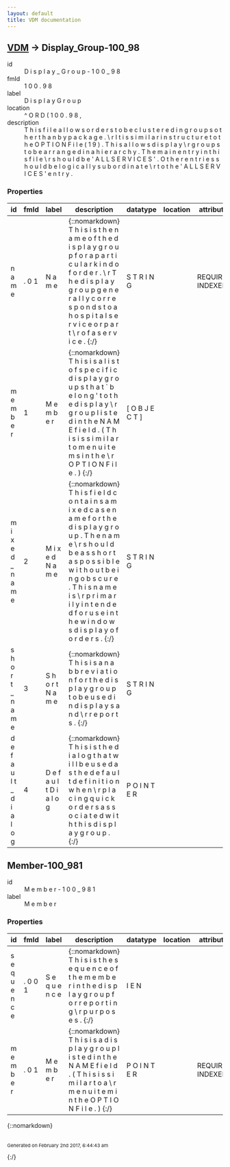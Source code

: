 ```yaml
---
layout: default
title: VDM documentation
---
```


## [VDM](TableOfContent.md) &#8594; Display_Group-100_98 

<dl>
<dt>id</dt><dd> D i s p l a y _ G r o u p - 1 0 0 _ 9 8 </dd>
<dt>fmId</dt><dd> 1 0 0 . 9 8 </dd>
<dt>label</dt><dd> D i s p l a y   G r o u p </dd>
<dt>location</dt><dd> ^ O R D ( 1 0 0 . 9 8 , </dd>
<dt>description</dt><dd>  T h i s   f i l e   a l l o w s   o r d e r s   t o   b e   c l u s t e r e d   i n   g r o u p s   o t h e r   t h a n   b y   p a c k a g e . \ r I t   i s   s i m i l a r   i n   s t r u c t u r e   t o   t h e   O P T I O N   F i l e   ( 1 9 ) .     T h i s   a l l o w s   d i s p l a y \ r g r o u p s   t o   b e   a r r a n g e d   i n   a   h i e r a r c h y .     T h e   m a i n   e n t r y   i n   t h i s   f i l e \ r s h o u l d   b e   ' A L L   S E R V I C E S ' .     O t h e r   e n t r i e s   s h o u l d   b e   l o g i c a l l y   s u b o r d i n a t e \ r t o   t h e   ' A L L   S E R V I C E S '   e n t r y .  </dd>
</dl>

### Properties

| id | fmId | label | description | datatype | location | attributes | range | 
| --- | --- | --- | --- | --- | --- | --- | --- | 
|  n a m e  |  . 0 1  |  N a m e  | {::nomarkdown}  T h i s   i s   t h e   n a m e   o f   t h e   d i s p l a y   g r o u p   f o r   a   p a r t i c u l a r   k i n d   o f   o r d e r . \ r T h e   d i s p l a y   g r o u p   g e n e r a l l y   c o r r e s p o n d s   t o   a   h o s p i t a l   s e r v i c e   o r   p a r t \ r o f   a   s e r v i c e .  {:/} |  S T R I N G  |  | REQUIRED, INDEXED |  | 
|  m e m b e r  |  1  |  M e m b e r  | {::nomarkdown}  T h i s   i s   a   l i s t   o f   s p e c i f i c   d i s p l a y   g r o u p s   t h a t   ` b e l o n g '   t o   t h e   d i s p l a y \ r g r o u p   l i s t e d   i n   t h e   N A M E   f i e l d .     ( T h i s   i s   s i m i l a r   t o   m e n u   i t e m s   i n   t h e \ r O P T I O N   F i l e . )  {:/} |  [ O B J E C T ]  |  |  | [Member-100_981](#Member-100_981)  | 
|  m i x e d _ n a m e  |  2  |  M i x e d   N a m e  | {::nomarkdown}  T h i s   f i e l d   c o n t a i n s   a   m i x e d   c a s e   n a m e   f o r   t h e   d i s p l a y   g r o u p .     T h e   n a m e   \ r s h o u l d   b e   a s   s h o r t   a s   p o s s i b l e   w i t h o u t   b e i n g   o b s c u r e .     T h i s   n a m e   i s   \ r p r i m a r i l y   i n t e n d e d   f o r   u s e   i n   t h e   w i n d o w s   d i s p l a y   o f   o r d e r s .  {:/} |  S T R I N G  |  |  |  | 
|  s h o r t _ n a m e  |  3  |  S h o r t   N a m e  | {::nomarkdown}  T h i s   i s   a n   a b b r e v i a t i o n   f o r   t h e   d i s p l a y   g r o u p   t o   b e   u s e d   i n   d i s p l a y s   a n d \ r r e p o r t s .  {:/} |  S T R I N G  |  |  |  | 
|  d e f a u l t _ d i a l o g  |  4  |  D e f a u l t   D i a l o g  | {::nomarkdown}  T h i s   i s   t h e   d i a l o g   t h a t   w i l l   b e   u s e d   a s   t h e   d e f a u l t   d e f i n i t i o n   w h e n \ r p l a c i n g   q u i c k   o r d e r s   a s s o c i a t e d   w i t h   t h i s   d i s p l a y   g r o u p .  {:/} |  P O I N T E R  |  |  | Order_Dialog-101_41 | 

## <a name="Member-100_981"></a>Member-100_981 

<dl>
<dt>id</dt><dd> M e m b e r - 1 0 0 _ 9 8 1 </dd>
<dt>label</dt><dd> M e m b e r </dd>
</dl>

### Properties

| id | fmId | label | description | datatype | location | attributes | range | 
| --- | --- | --- | --- | --- | --- | --- | --- | 
|  s e q u e n c e  |  . 0 0 1  |  S e q u e n c e  | {::nomarkdown}  T h i s   i s   t h e   s e q u e n c e   o f   t h e   m e m b e r   i n   t h e   d i s p l a y   g r o u p   f o r   r e p o r t i n g \ r p u r p o s e s .  {:/} |  I E N  |  |  |  | 
|  m e m b e r  |  . 0 1  |  M e m b e r  | {::nomarkdown}  T h i s   i s   a   d i s p l a y   g r o u p   l i s t e d   i n   t h e   N A M E   f i e l d .   ( T h i s   i s   s i m i l a r   t o   a \ r m e n u   i t e m   i n   t h e   O P T I O N   F i l e . )  {:/} |  P O I N T E R  |  | REQUIRED, INDEXED | Display_Group-100_98 | 

{::nomarkdown} <br/><br/><p style="font-size: 11px">Generated on February 2nd 2017, 6:44:43 am</p>{:/}